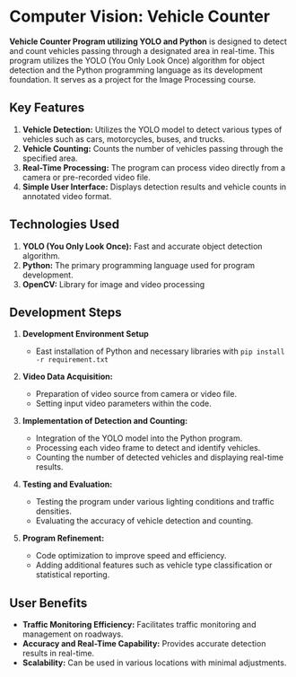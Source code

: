 
# Computer Vision: Vehicle Counter
**Vehicle Counter Program utilizing YOLO and Python** is designed to detect and count vehicles passing through a designated area in real-time. This program utilizes the YOLO (You Only Look Once) algorithm for object detection and the Python programming language as its development foundation. It serves as a project for the Image Processing course.

## Key Features
1. **Vehicle Detection:** Utilizes the YOLO model to detect various types of vehicles such as cars, motorcycles, buses, and trucks.
2. **Vehicle Counting:** Counts the number of vehicles passing through the specified area.
3. **Real-Time Processing:** The program can process video directly from a camera or pre-recorded video file.
4. **Simple User Interface:** Displays detection results and vehicle counts in annotated video format.

## Technologies Used
1. **YOLO (You Only Look Once):** Fast and accurate object detection algorithm.
2. **Python:** The primary programming language used for program development.
3. **OpenCV:** Library for image and video processing

## Development Steps
1. **Development Environment Setup**
   - East installation of Python and necessary libraries with `pip install -r requirement.txt`

2. **Video Data Acquisition:**
   - Preparation of video source from camera or video file.
   - Setting input video parameters within the code.

3. **Implementation of Detection and Counting:**
   - Integration of the YOLO model into the Python program.
   - Processing each video frame to detect and identify vehicles.
   - Counting the number of detected vehicles and displaying real-time results.

4. **Testing and Evaluation:**
   - Testing the program under various lighting conditions and traffic densities.
   - Evaluating the accuracy of vehicle detection and counting.

5. **Program Refinement:**
   - Code optimization to improve speed and efficiency.
   - Adding additional features such as vehicle type classification or statistical reporting.

## User Benefits
- **Traffic Monitoring Efficiency:** Facilitates traffic monitoring and management on roadways.
- **Accuracy and Real-Time Capability:** Provides accurate detection results in real-time.
- **Scalability:** Can be used in various locations with minimal adjustments.
